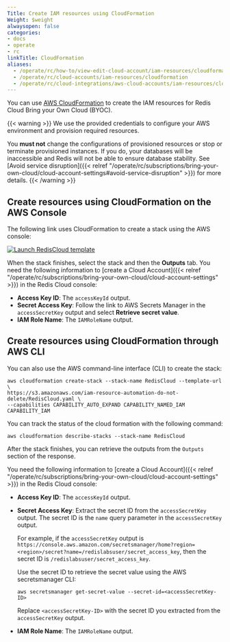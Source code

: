 ```yaml
---
Title: Create IAM resources using CloudFormation
Weight: $weight
alwaysopen: false
categories:
- docs
- operate
- rc
linkTitle: CloudFormation
aliases:
  - /operate/rc/how-to/view-edit-cloud-account/iam-resources/cloudformation
  - /operate/rc/cloud-accounts/iam-resources/cloudformation
  - /operate/rc/cloud-integrations/aws-cloud-accounts/iam-resources/cloudformation
---
```

You can use [AWS CloudFormation](https://aws.amazon.com/cloudformation/) to create the IAM resources for Redis Cloud Bring your Own Cloud (BYOC).

{{< warning >}}
We use the provided credentials to configure your AWS environment and provision required resources.

You **must not** change the configurations of provisioned resources or stop or terminate provisioned instances. If you do, your databases will be inaccessible and Redis will not be able to ensure database stability. See [Avoid service disruption]({{< relref "/operate/rc/subscriptions/bring-your-own-cloud/cloud-account-settings#avoid-service-disruption" >}}) for more details.
{{< /warning >}}

## Create resources using CloudFormation on the AWS Console

The following link uses CloudFormation to create a stack using the AWS console:

<a href="https://console.aws.amazon.com/cloudformation/home?#/stacks/new?stackName=RedisCloud&templateURL=https://s3.amazonaws.com/iam-resource-automation-do-not-delete/RedisCloud.yaml">
<img alt="Launch RedisCloud template" src="https://s3.amazonaws.com/cloudformation-examples/cloudformation-launch-stack.png"/>
</a>

When the stack finishes, select the stack and then the **Outputs** tab. You need the following information to [create a Cloud Account]({{< relref "/operate/rc/subscriptions/bring-your-own-cloud/cloud-account-settings" >}}) in the Redis Cloud console:

- **Access Key ID**: The `accessKeyId` output.
- **Secret Access Key**: Follow the link to AWS Secrets Manager in the `accessSecretKey` output and select **Retrieve secret value**. 
- **IAM Role Name**: The `IAMRoleName` output.

## Create resources using CloudFormation through AWS CLI

You can also use the AWS command-line interface (CLI) to create the stack:

``` shell
aws cloudformation create-stack --stack-name RedisCloud --template-url \
https://s3.amazonaws.com/iam-resource-automation-do-not-delete/RedisCloud.yaml \
--capabilities CAPABILITY_AUTO_EXPAND CAPABILITY_NAMED_IAM CAPABILITY_IAM
```

You can track the status of the cloud formation with the following command:

```shell
aws cloudformation describe-stacks --stack-name RedisCloud
```

After the stack finishes, you can retrieve the outputs from the `Outputs` section of the response.

You need the following information to [create a Cloud Account]({{< relref "/operate/rc/subscriptions/bring-your-own-cloud/cloud-account-settings" >}}) in the Redis Cloud console:

- **Access Key ID**: The `accessKeyId` output.
- **Secret Access Key**: Extract the secret ID from the `accessSecretKey` output. The secret ID is the `name` query parameter in the `accessSecretKey` output. 

    For example, if the `accessSecretKey` output is `https://console.aws.amazon.com/secretsmanager/home?region=<region>/secret?name=/redislabsuser/secret_access_key`, then the secret ID is `/redislabsuser/secret_access_key`.

    Use the secret ID to retrieve the secret value using the AWS secretsmanager CLI:

    ``` shell
    aws secretsmanager get-secret-value --secret-id=<accessSecretKey-ID>
    ```
    Replace `<accessSecretKey-ID>` with the secret ID you extracted from the `accessSecretKey` output.
- **IAM Role Name**: The `IAMRoleName` output.
